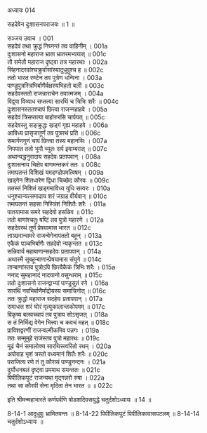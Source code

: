 अध्यायः 014

सहदेवेन दुःशासनपराजयः ॥ 1 ॥

सञ्जय उवाच ।	001  
सहदेवं तथा क्रुद्धं निघ्नन्तं तव वाहिनीम् ।	001a  
दुःशासनो महाराज भ्राता भ्रातरमभ्ययात् ॥	001c  
तौ समेतौ महाराज दृष्ट्वा तत्र महारथाः ।	002a  
सिंहनादरवांश्चक्रुर्वासांस्यादुधुवुश्च ह ॥	002c  
ततो भारत रुष्टेन तव पुत्रेण धन्विना ।	003a  
पाण्डुपुत्रस्त्रिभिर्बाणैर्वक्षस्यभिहतो बली ॥	003c  
सहदेवस्ततो राजन्नाराचेन तवात्मजम् ।	004a  
विद्व्वा विव्याध सप्तत्या सारथिं च त्रिभिः शरैः ॥	004c  
दुःशासनस्ततश्चापं छित्त्वा राजन्महाहवे ।	005a  
सहदेवं त्रिसप्तत्या बाहोरुरसि चार्पयत् ॥	005c  
सहदेवस्तु सङ्क्रुद्धः खड्गं गृह्य महाहवे ।	006a  
आविध्य प्रासृजत्तूर्णं तव पुत्ररथं प्रति ॥	006c  
समार्गणगुणं चापं छित्त्वा तस्य महानसिः ।	007a  
निपपात ततो भूमौ च्युतः सर्प इवाम्बरात् ॥	007c  
अथान्यद्धनुरादाय सहदेवः प्रतापवान् ।	008a  
दुःशासनाय चिक्षेप बाणमन्तकरं ततः ॥	008c  
तमापतन्तं विशिखं यमदण्डोपमत्विषम् ।	009a  
खड्गेन शितधारेण द्विधा चिच्छेद कौरवः ॥	009c  
ततस्तं निशितं खड्गमाविध्य युधि सत्वरः ।	010a  
धनुश्चान्यत्समादाय शरं जग्राह वीर्यवान् ॥	010c  
तमापतन्तं सहसा निस्त्रिंशं निशितैः शरैः ।	011a  
पातयामास समरे सहदेवो हसन्निव ॥	011c  
ततो बाणांश्चतुः षष्टिं तव पुत्रो महारणे ।	012a  
सहदेवरथं तूर्णं प्रेषयामास भारत ॥	012c  
ताञ्छरान्समरे राजन्वेगेनापततो बहून् ।	013a  
एकैकं पञ्चभिर्बाणैः सहदेवो न्यकृन्तत ॥	013c  
सन्निवार्य महाबाणान्सहदेवः प्रतापवान् ।	014a  
अथास्मै सुबहून्बाणान्प्रेषयामास संयुगे ॥	014c  
तान्बाणांस्तव पुत्रोऽपि छित्त्वैकैकं त्रिभिः शरैः ।	015a  
ननाद सुमहानादं नादयानो वसुन्धराम् ॥	015c  
ततो दुःशासनो राजन्द्वाभ्यां पाण्डुसुतं रणे ।	016a  
सारथिं नवभिर्बाणैर्माद्रोयस्य समाचिनोत् ॥	016c  
ततः क्रुद्धो महाराज सदहेवः प्रतापवान् ।	017a  
समाधत्त शरं घोरं मृत्युकालान्तकोपमम् ॥	017c  
विकृष्य बलवच्चापं तव पुत्राय सोऽसृजत् ।	018a  
स तं निर्भिद्य वेगेन भित्त्वा च कवचं महत् ॥	018c  
प्राविशद्वरणीं राजन्वल्मीकमिव पन्नगः ।	019a  
ततः सम्मुमुहे राजंस्तव पुत्रो महारथः ॥	019c  
मूढं चैनं समालोक्य सारथिस्त्वरितो रथम् ।	020a  
अपोवाह भृशं त्रस्तो वध्यमानं शितैः शरैः ॥	020c  
पराजित्य रणे तं तु कौरव्यं पाण्डुनन्दनः ।	021a  
दुर्योधनबलं दृष्ट्वा प्रममाथ समन्ततः ॥	021c  
पिपीलिकपुटं राजन्यथा मृद्गन्नरो रुषा ।	022a  
तथा सा कौरवी सेना मृदिता तेन भारत ॥ ॥	022c  

इति श्रीमन्महाभारते कर्णपर्वणि षोडशदिवसयुद्धे चतुर्दशोऽध्यायः ॥ 14 ॥

8-14-1 आदुधुवुः भ्रामितवन्तः ॥ 8-14-22 पिपीलिकपुटं पिपीलिकावासपटलम् ॥ 8-14-14 चतुर्दशोऽध्यायः ॥
